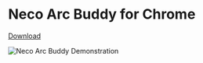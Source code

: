 
# Neco Arc Buddy for Chrome 
[Download](https://github.com/qnezor/NecoArcBuddy-Chrome/releases/download/1.0/NecoArcBuddy-Chrome.zip)

![Neco Arc Buddy Demonstration](https://qnezor.github.io/files/test.png) 
